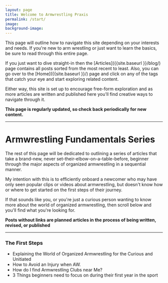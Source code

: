 ```yaml
---
layout: page
title: Welcome to Armwrestling Praxis 
permalink: /start/
image: 
background-image: 
---
```



This page will outline how to navigate this site depending on your interests and needs. If you're new to arm wrestling or just want to learn the basics, be sure to read through this entire page.


If you just want to dive straight-in then the [Articles]({{site.baseurl }}/blog/) page contains all posts sorted from the most recent to least. Also, you can go over to the [Home]({{site.baseurl }}/) page and click on any of the tags that catch your eye and start exploring related content.

Either way, this site is set up to encourage free-form exploration and as more articles are written and published here you'll find creative ways to navigate through it.

****This page is regularly updated, so check back periodically for new content.****

***

# Armwrestling Fundamentals Series

The rest of this page will be dedicated to outlining a series of articles that take a brand-new, never set-their-elbow-on-a-table-before, beginner through the major aspects of organized armwrestling in a sequential manner. 

My intention with this is to efficiently onboard a newcomer who may have only seen popular clips or videos about armwrestling, but doesn't know how or where to get started on the first steps of their journey. 

If that sounds like you, or you're just a curious person wanting to know more about the world of organized armwrestling, then scroll below and you'll find what you're looking for.

****Posts without links are planned articles in the process of being written, revised, or published****


***

### The First Steps

* Explaining the World of Organized Armwrestling for the Curious and Unitiated
* How to Avoid an Injury when AW.
* How do I find Armwrestling Clubs near Me?
* 3 Things beginners need to focus on during their first year in the sport